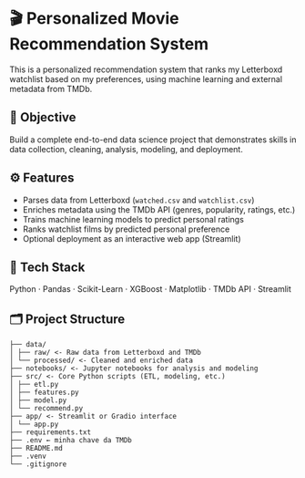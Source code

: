 # 🎬 Personalized Movie Recommendation System

This is a personalized recommendation system that ranks my Letterboxd watchlist based on my preferences, using machine learning and external metadata from TMDb.

## 🎯 Objective
Build a complete end-to-end data science project that demonstrates skills in data collection, cleaning, analysis, modeling, and deployment.

## ⚙️ Features
- Parses data from Letterboxd (`watched.csv` and `watchlist.csv`)
- Enriches metadata using the TMDb API (genres, popularity, ratings, etc.)
- Trains machine learning models to predict personal ratings
- Ranks watchlist films by predicted personal preference
- Optional deployment as an interactive web app (Streamlit)

## 🧰 Tech Stack
Python · Pandas · Scikit-Learn · XGBoost · Matplotlib · TMDb API · Streamlit

## 🗂️ Project Structure
``` personalized-movie-recommendation-system/
├── data/
│ ├── raw/ <- Raw data from Letterboxd and TMDb
│ └── processed/ <- Cleaned and enriched data
├── notebooks/ <- Jupyter notebooks for analysis and modeling
├── src/ <- Core Python scripts (ETL, modeling, etc.)
│ ├── etl.py
│ ├── features.py
│ ├── model.py
│ └── recommend.py
├── app/ <- Streamlit or Gradio interface
│ └── app.py
├── requirements.txt
├── .env ← minha chave da TMDb
├── README.md
├── .venv
└── .gitignore
```


